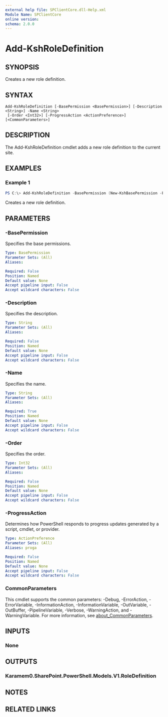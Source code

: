 ```yaml
---
external help file: SPClientCore.dll-Help.xml
Module Name: SPClientCore
online version:
schema: 2.0.0
---
```


# Add-KshRoleDefinition

## SYNOPSIS
Creates a new role definition.

## SYNTAX

```
Add-KshRoleDefinition [-BasePermission <BasePermission>] [-Description <String>] -Name <String>
 [-Order <Int32>] [-ProgressAction <ActionPreference>] [<CommonParameters>]
```

## DESCRIPTION
The Add-KshRoleDefinition cmdlet adds a new role definition to the current site.

## EXAMPLES

### Example 1
```powershell
PS C:\> Add-KshRoleDefinition -BasePermission (New-KshBasePermission -Permission 'ViewListItems') -Name 'Viewer'
```

Creates a new role definition.

## PARAMETERS

### -BasePermission
Specifies the base permissions.

```yaml
Type: BasePermission
Parameter Sets: (All)
Aliases:

Required: False
Position: Named
Default value: None
Accept pipeline input: False
Accept wildcard characters: False
```

### -Description
Specifies the description.

```yaml
Type: String
Parameter Sets: (All)
Aliases:

Required: False
Position: Named
Default value: None
Accept pipeline input: False
Accept wildcard characters: False
```

### -Name
Specifies the name.

```yaml
Type: String
Parameter Sets: (All)
Aliases:

Required: True
Position: Named
Default value: None
Accept pipeline input: False
Accept wildcard characters: False
```

### -Order
Specifies the order.

```yaml
Type: Int32
Parameter Sets: (All)
Aliases:

Required: False
Position: Named
Default value: None
Accept pipeline input: False
Accept wildcard characters: False
```

### -ProgressAction
Determines how PowerShell responds to progress updates generated by a script, cmdlet, or provider.

```yaml
Type: ActionPreference
Parameter Sets: (All)
Aliases: proga

Required: False
Position: Named
Default value: None
Accept pipeline input: False
Accept wildcard characters: False
```

### CommonParameters
This cmdlet supports the common parameters: -Debug, -ErrorAction, -ErrorVariable, -InformationAction, -InformationVariable, -OutVariable, -OutBuffer, -PipelineVariable, -Verbose, -WarningAction, and -WarningVariable. For more information, see [about_CommonParameters](http://go.microsoft.com/fwlink/?LinkID=113216).

## INPUTS

### None

## OUTPUTS

### Karamem0.SharePoint.PowerShell.Models.V1.RoleDefinition

## NOTES

## RELATED LINKS

